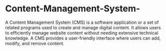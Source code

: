 # Content-Management-System-
A Content Management System (CMS) is a software application or a set of related programs used to create and manage digital content. It allows users to efficiently manage website content without needing extensive technical knowledge. A CMS provides a user-friendly interface where users can add, modify, and remove content.

